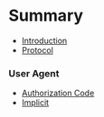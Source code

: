 # Summary

* [Introduction](README.md)
* [Protocol](protocol.md)

### User Agent

* [Authorization Code](user-agent/authorization-code.md)
* [Implicit](user-agent/implicit.md)
